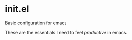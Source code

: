# init.el

Basic configuration for emacs

These are the essentials I need to feel _productive_ in emacs.